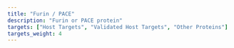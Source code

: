 ```yaml
---
title: "Furin / PACE"
description: "Furin or PACE protein"
targets: ["Host Targets", "Validated Host Targets", "Other Proteins"]
targets_weight: 4
---
```

